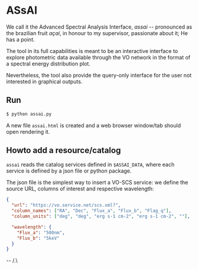 # ASsAI

We call it the Advanced Spectral Analysis Interface, *assai* -- pronounced as the
brazilian fruit *açaí*, in honour to my supervisor, passionate about it; He has a point.

The tool in its full capabilities is meant to be an interactive
interface to explore photometric
data available through the VO network in the format of a spectral
energy distribution plot.

Nevertheless, the tool also provide the query-only interface for the
user not interested in graphical outputs.


## Run

```bash
$ python assai.py
```

A new file `assai.html` is created and a web browser window/tab should open
rendering it.


## Howto add a resource/catalog

`assai` reads the catalog services defined in `$ASSAI_DATA`, where
each service is defined by a json file or python package.

The json file is the simplest way to insert a VO-SCS service: we
define the source URL, columns of interest and respective wavelength:

```json
{
  "url": "https://vo.service.net/scs.xml?",
  "column_names": ["RA", "Dec", "Flux_a", "Flux_b", "Flag_q"],
  "column_units": ["deg", "deg", "erg s-1 cm-2", "erg s-1 cm-2", ""],

  "wavelength": {
	"Flux_a": "500nm",
	"Flux_b": "5keV"
  }
}
```

-- /.\
